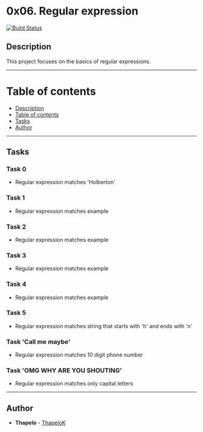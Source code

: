 # 0x06. Regular expression

[![Build Status](https://travis-ci.org/joemccann/dillinger.svg?branch=master)](https://github.com/ThapeloK/alx-system_engineering-devops/tree/master/0x06-regular_expressions)


## Description
This project focuses on the basics of regular expressions.
******************************************************************************

Table of contents
=================

<!--ts-->
   * [Description](#description)
   * [Table of contents](#table-of-contents)
   * [Tasks](#tasks)
   * [Author](#author)
<!--te-->

******************************************************************************

## Tasks

### Task 0
* Regular expression matches 'Holberton'

### Task 1
* Regular expression matches example

### Task 2
* Regular expression matches example

### Task 3
* Regular expression matches example

### Task 4
* Regular expression matches example

### Task 5
* Regular expression matches string that starts with 'h' and ends with 'n'

### Task 'Call me maybe'
* Regular expression matches 10 digit phone number

### Task 'OMG WHY ARE YOU SHOUTING'
* Regular expression matches only capital letters


******************************************************************************

## Author
* **Thapelo** - [ThapeloK](https://github.com/ThapeloK/)

